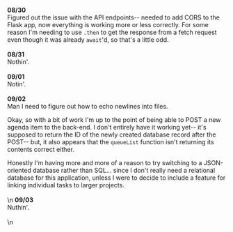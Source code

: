 **08/30**<br/>
Figured out the issue with the API endpoints-- needed to add CORS to the Flask app, now everything is working more or less correctly. For some reason I'm needing to use `.then` to get the response from a fetch request even though it was already `await`'d, so that's a little odd.
</br></br>
**08/31**<br/>
Nothin'.
</br></br>
**09/01**<br/>
Notin'.
</br></br>
**09/02**<br/>
Man I need to figure out how to echo newlines into files.

Okay, so with a bit of work I'm up to the point of being able to POST a new agenda item to the back-end. I don't entirely have it working yet-- it's supposed to return the ID of the newly created database record after the POST-- but, it also appears that the `queueList` function isn't returning its contents correct either.

Honestly I'm having more and more of a reason to try switching to a JSON-oriented database rather than SQL... since I don't really need a relational database for this application, unless I were to decide to include a feature for linking individual tasks to larger projects.
</br></br>\n
**09/03**<br/>
Nuthin'.
</br></br>\n
